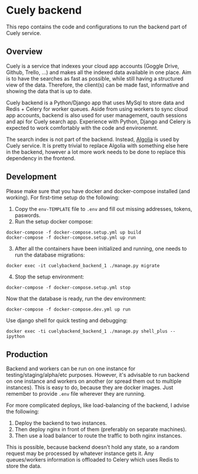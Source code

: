 # Cuely backend

This repo contains the code and configurations to run the backend part of Cuely service.

## Overview

Cuely is a service that indexes your cloud app accounts (Goggle Drive, Github, Trello, ...) and makes all the indexed data available in one place.
Aim is to have the searches as fast as possible, while still having a structured view of the data. Therefore, the client(s) can be made fast,
informative and showing the data that is up to date.

Cuely backend is a Python/Django app that uses MySql to store data and Redis + Celery for worker queues. Aside from using workers to sync cloud app
accounts, backend is also used for user management, oauth sessions and api for Cuely search app. Experience with Python, Django and Celery is expected
to work comfortably with the code and environemnt.

The search index is not part of the backend. Instead, [Algolia](https://www.algolia.com) is used by Cuely service. It is pretty trivial to replace Algolia
with something else here in the backend, however a lot more work needs to be done to replace this dependency in the frontend.

## Development
Please make sure that you have docker and docker-compose installed (and working). For first-time setup do the following:

1. Copy the `env-TEMPLATE` file to `.env` and fill out missing addresses, tokens, paswords.
2. Run the setup docker compose:
```
docker-compose -f docker-compose.setup.yml up build
docker-compose -f docker-compose.setup.yml up run
```
3. After all the containers have been initialized and running, one needs to run the database migrations:
```
docker exec -it cuelybackend_backend_1 ./manage.py migrate
```
4. Stop the setup environment:
```
docker-compose -f docker-compose.setup.yml stop
```

Now that the database is ready, run the dev environment:
```
docker-compose -f docker-compose.dev.yml up run
```

Use django shell for quick testing and debugging:
```
docker exec -ti cuelybackend_backend_1 ./manage.py shell_plus --ipython
```

## Production
Backend and workers can be run on one instance for testing/staging/alpha/etc purposes. However, it's advisable to run backend on one instance and workers on another (or spread them out to multiple instances). This is easy to do, because they are docker images. Just remember to provide `.env` file wherever they are running.

For more complicated deploys, like load-balancing of the backend, I advise the following:
1. Deploy the backend to two instances.
2. Then deploy nginx in front of them (preferably on separate machines).
3. Then use a load balancer to route the traffic to both nginx instances.

This is possible, because backend doesn't hold any state, so a random request may be processed by whatever instance gets it. Any queues/workers information is offloaded to Celery which uses Redis to store the data. 
